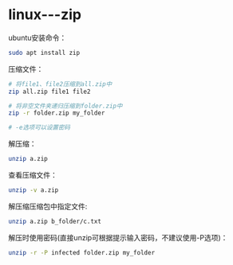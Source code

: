 # linux---zip

ubuntu安装命令：  
```bash
sudo apt install zip
```  

压缩文件：
```bash 
# 将file1、file2压缩到all.zip中
zip all.zip file1 file2

# 将非空文件夹递归压缩到folder.zip中
zip -r folder.zip my_folder

# -e选项可以设置密码
```

解压缩：  
```bash
unzip a.zip
```

查看压缩文件：  
```bash
unzip -v a.zip
```

解压缩压缩包中指定文件:  
```bash
unzip a.zip b_folder/c.txt
```

解压时使用密码(直接unzip可根据提示输入密码，不建议使用-P选项)：  
```bash
unzip -r -P infected folder.zip my_folder
```
